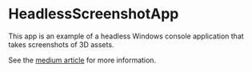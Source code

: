 # HeadlessScreenshotApp

This app is an example of a headless Windows console application that takes screenshots of 3D assets.

See the [medium article](https://babylonjs.medium.com/babylon-native-in-a-headless-environment-868409b8b1cf) for more information.
